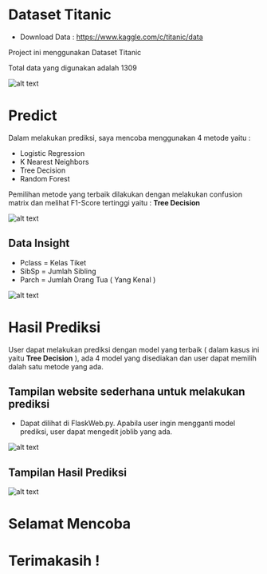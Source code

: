 # Dataset Titanic
- Download Data : https://www.kaggle.com/c/titanic/data

Project ini menggunakan Dataset Titanic

Total data yang digunakan adalah 1309

![alt text](https://i.imgur.com/wqIgo3e.jpg)

# Predict

Dalam melakukan prediksi, saya mencoba menggunakan 4 metode yaitu :
- Logistic Regression
- K Nearest Neighbors
- Tree Decision
- Random Forest

Pemilihan metode yang terbaik dilakukan dengan melakukan confusion matrix dan melihat F1-Score tertinggi yaitu : **Tree Decision**

![alt text](https://i.imgur.com/tqrFCRp.jpg)

## Data Insight
- Pclass = Kelas Tiket
- SibSp = Jumlah Sibling
- Parch = Jumlah Orang Tua ( Yang Kenal )

![alt text](https://i.imgur.com/PvZN7H5.jpg)


# Hasil Prediksi
User dapat melakukan prediksi dengan model yang terbaik ( dalam kasus ini yaitu **Tree Decision** ), ada 4 model yang disediakan dan user dapat memilih dalah satu metode yang ada.

## Tampilan website sederhana untuk melakukan prediksi
- Dapat dilihat di FlaskWeb.py. Apabila user ingin mengganti model prediksi, user dapat mengedit joblib yang ada.

![alt text](https://i.imgur.com/5Y0tJiJ.jpg)


## Tampilan Hasil Prediksi
![alt text](https://i.imgur.com/TpXpVIv.jpg)


# Selamat Mencoba
# Terimakasih !
